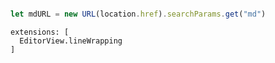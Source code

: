 ```javascript

let mdURL = new URL(location.href).searchParams.get("md")

```

```
extensions: [
  EditorView.lineWrapping
]
        